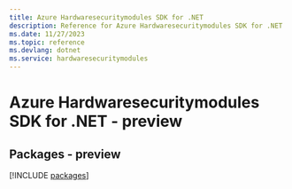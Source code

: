 ```yaml
---
title: Azure Hardwaresecuritymodules SDK for .NET
description: Reference for Azure Hardwaresecuritymodules SDK for .NET
ms.date: 11/27/2023
ms.topic: reference
ms.devlang: dotnet
ms.service: hardwaresecuritymodules
---
```

# Azure Hardwaresecuritymodules SDK for .NET - preview
## Packages - preview
[!INCLUDE [packages](hardwaresecuritymodules-index.md)]